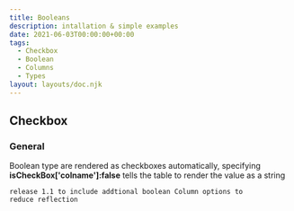 ```yaml
---
title: Booleans
description: intallation & simple examples
date: 2021-06-03T00:00:00+00:00
tags:
  - Checkbox
  - Boolean
  - Columns
  - Types
layout: layouts/doc.njk
---
```


## Checkbox

###  General 

Boolean type are rendered as checkboxes automatically, specifying **isCheckBox['colname']:false** tells the table to render the value as a string 

<code>release 1.1 to include addtional boolean Column options to reduce reflection</code>


